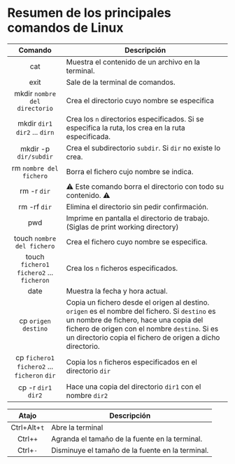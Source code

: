 # Resumen de los principales comandos de Linux

|Comando|Descripción|
|:-----:|-----------|
|cat|Muestra el contenido de un archivo en la terminal.|
|exit|Sale de la terminal de comandos.|
|mkdir `nombre del directorio`|Crea el directorio cuyo nombre se especifica|
|mkdir `dir1` `dir2` ... `dirn`|Crea los `n` directorios especificados. Si se especifica la ruta, los crea en la ruta especificada.|
|mkdir -p `dir/subdir`|Crea el subdirectorio `subdir`. Si `dir` no existe lo crea.|
|rm `nombre del fichero`|Borra el fichero cujo nombre se indica.|
|rm -r `dir`|:warning: Este comando borra el directorio con todo su contenido. :warning:|
|rm -rf `dir`|Elimina el directorio sin pedir confirmación.|
|pwd|Imprime en pantalla el directorio de trabajo. (Siglas de print working directory)|
|touch `nombre del fichero`|Crea el fichero cuyo nombre se especifica.|
|touch `fichero1` `fichero2` ... `ficheron`|Crea los `n` ficheros especificados.|
|date|Muestra la fecha y hora actual.|
|cp `origen` `destino`|Copia un fichero desde el origen al destino. `origen` es el nombre del fichero. Si `destino` es un nombre de fichero, hace una copia del fichero de origen con el nombre `destino`. Si es un directorio copia el fichero de origen a dicho directorio.|
|cp `fichero1` `fichero2` ... `ficheron` `dir`|Copia los `n` ficheros especificados en el directorio `dir`|
|cp -r `dir1` `dir2`|Hace una copia del directorio `dir1` con el nombre `dir2`|

|Atajo|Descripción|
|:-----:|-----------|
|Ctrl+Alt+`t`|Abre la terminal|
|Ctrl+`+`|Agranda el tamaño de la fuente en la terminal.|
|Ctrl+`-`|Disminuye el tamaño de la fuente en la terminal.|
